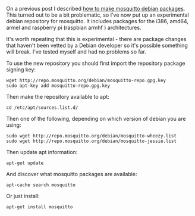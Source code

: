 <!--
.. title: Mosquitto Debian repository
.. slug: mosquitto-debian-repository
.. date: 2013-01-10 22:43:37
.. tags: Packaging
.. category:
.. link:
.. description:
.. type: text
-->

On a previous post I described [how to make mosquitto debian packages]. This
turned out to be a bit problematic, so I've now put up an experimental debian
repository for mosquitto. It includes packages for the i386, amd64, armel and
raspberry pi (raspbian armhf ) architectures.

It's worth repeating that this is experimental - there are package changes that
haven't been vetted by a Debian developer so it's possible something will
break. I've tested myself and had no problems so far.

To use the new repository you should first import the repository package
signing key:

```
wget http://repo.mosquitto.org/debian/mosquitto-repo.gpg.key
sudo apt-key add mosquitto-repo.gpg.key
```

Then make the repository available to apt:

```
cd /etc/apt/sources.list.d/
```

Then one of the following, depending on which version of debian you are using:

```
sudo wget http://repo.mosquitto.org/debian/mosquitto-wheezy.list
sudo wget http://repo.mosquitto.org/debian/mosquitto-jessie.list
```



Then update apt information:

```
apt-get update
```

And discover what mosquitto packages are available:

```
apt-cache search mosquitto
```

Or just install:

```
apt-get install mosquitto
```

[how to make mosquitto debian packages]: /blog/2012/11/making-mosquitto-packages-for-debian-yourself/
